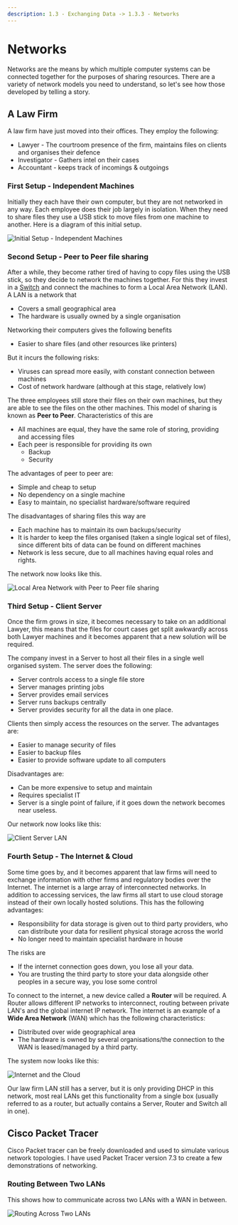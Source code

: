 ```yaml
---
description: 1.3 - Exchanging Data -> 1.3.3 - Networks
---
```


# Networks

Networks are the means by which multiple computer systems can be connected together for the purposes of sharing resources. There are a variety of network models you need to understand, so let's see how those developed by telling a story.

## A Law Firm

A law firm have just moved into their offices. They employ the following:

* Lawyer - The courtroom presence of the firm, maintains files on clients and organises their defence
* Investigator - Gathers intel on their cases
* Accountant - keeps track of incomings & outgoings

### First Setup - Independent Machines

Initially they each have their own computer, but they are not networked in any way. Each employee does their job largely in isolation. When they need to share files they use a USB stick to move files from one machine to another. Here is a diagram of this initial setup.

![Initial Setup - Independent Machines](.gitbook/assets/image%20%282%29.png)

### Second Setup - Peer to Peer file sharing

After a while, they become rather tired of having to copy files using the USB stick, so they decide to network the machines together. For this they invest in a [Switch](https://en.wikipedia.org/wiki/Network_switch) and connect the machines to form a Local Area Network \(LAN\). A LAN is a network that

* Covers a small geographical area
* The hardware is usually owned by a single organisation

Networking their computers gives the following benefits

* Easier to share files \(and other resources like printers\)

But it incurs the following risks:

* Viruses can spread more easily, with constant connection between machines
* Cost of network hardware \(although at this stage, relatively low\)

The three employees still store their files on their own machines, but they are able to see the files on the other machines. This model of sharing is known as **Peer to Peer**. Characteristics of this are

* All machines are equal, they have the same role of storing, providing and accessing files
* Each peer is responsible for providing its own
  * Backup
  * Security

The advantages of peer to peer are:

* Simple and cheap to setup
* No dependency on a single machine
* Easy to maintain, no specialist hardware/software required

The disadvantages of sharing files this way are

* Each machine has to maintain its own backups/security
* It is harder to keep the files organised \(taken a single logical set of files\), since different bits of data can be found on different machines
* Network is less secure, due to all machines having equal roles and rights.

The network now looks like this.

![Local Area Network with Peer to Peer file sharing](.gitbook/assets/image%20%285%29.png)

### Third Setup - Client Server

Once the firm grows in size, it becomes necessary to take on an additional Lawyer, this means that the files for court cases get split awkwardly across both Lawyer machines and it becomes apparent that a new solution will be required.

The company invest in a Server to host all their files in a single well organised system. The server does the following:

* Server controls access to a single file store
* Server manages printing jobs
* Server provides email services
* Server runs backups centrally
* Server provides security for all the data in one place.

Clients then simply access the resources on the server. The advantages are:

* Easier to manage security of files
* Easier to backup files
* Easier to provide software update to all computers

Disadvantages are:

* Can be more expensive to setup and maintain
* Requires specialist IT
* Server is a single point of failure, if it goes down the network becomes near useless.

Our network now looks like this:

![Client Server LAN](.gitbook/assets/image%20%281%29.png)

### Fourth Setup - The Internet & Cloud

Some time goes by, and it becomes apparent that law firms will need to exchange information with other firms and regulatory bodies over the Internet. The internet is a large array of interconnected networks. In addition to accessing services, the law firms all start to use cloud storage instead of their own locally hosted solutions. This has the following advantages:

* Responsibility for data storage is given out to third party providers, who can distribute your data for resilient physical storage across the world
* No longer need to maintain specialist hardware in house

The risks are

* If the internet connection goes down, you lose all your data.
* You are trusting the third party to store your data alongside other peoples in a secure way, you lose some control

To connect to the internet, a new device called a **Router** will be required. A Router allows different IP networks to interconnect, routing between private LAN's and the global internet IP network. The internet is an example of a **Wide Area Network** \(WAN\) which has the following characteristics:

* Distributed over wide geographical area
* The hardware is owned by several organisations/the connection to the WAN is leased/managed by a third party.

The system now looks like this:

![Internet and the Cloud](.gitbook/assets/image%20%283%29.png)

Our law firm LAN still has a server, but it is only providing DHCP in this network, most real LANs get this functionality from a single box \(usually referred to as a router, but actually contains a Server, Router and Switch all in one\).

## Cisco Packet Tracer

Cisco Packet tracer can be freely downloaded and used to simulate various network topologies. I have used Packet Tracer version 7.3 to create a few demonstrations of networking.

### Routing Between Two LANs

This shows how to communicate across two LANs with a WAN in between.

![Routing Across Two LANs](.gitbook/assets/image.png)



